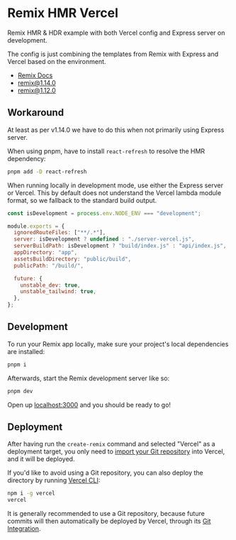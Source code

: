 # Remix HMR Vercel

Remix HMR & HDR example with both Vercel config and Express server on development.

The config is just combining the templates from Remix with Express and Vercel based on the environment.

- [Remix Docs](https://remix.run/docs)
- [remix@1.14.0](https://github.com/remix-run/remix/releases/tag/remix%401.14.0)
- [remix@1.12.0](https://github.com/remix-run/remix/releases/tag/remix%401.12.0)

## Workaround

At least as per v1.14.0 we have to do this when not primarily using Express server.

When using pnpm, have to install `react-refresh` to resolve the HMR dependency:

```sh
pnpm add -D react-refresh
```

When running locally in development mode, use either the Express server or Vercel. This by default does not understand the Vercel lambda module format, so we fallback to the standard build output.

```js
const isDevelopment = process.env.NODE_ENV === "development";

module.exports = {
  ignoredRouteFiles: ["**/.*"],
  server: isDevelopment ? undefined : "./server-vercel.js",
  serverBuildPath: isDevelopment ? "build/index.js" : "api/index.js",
  appDirectory: "app",
  assetsBuildDirectory: "public/build",
  publicPath: "/build/",

  future: {
    unstable_dev: true,
    unstable_tailwind: true,
  },
};
```

## Development

To run your Remix app locally, make sure your project's local dependencies are installed:

```sh
pnpm i
```

Afterwards, start the Remix development server like so:

```sh
pnpm dev
```

Open up [localhost:3000](http://localhost:3000) and you should be ready to go!

## Deployment

After having run the `create-remix` command and selected "Vercel" as a deployment target, you only need to [import your Git repository](https://vercel.com/new) into Vercel, and it will be deployed.

If you'd like to avoid using a Git repository, you can also deploy the directory by running [Vercel CLI](https://vercel.com/cli):

```sh
npm i -g vercel
vercel
```

It is generally recommended to use a Git repository, because future commits will then automatically be deployed by Vercel, through its [Git Integration](https://vercel.com/docs/concepts/git).
